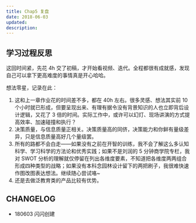 ```yaml
---
title: Chap5 复盘
date: 2018-06-03
updated: 
description: 
---
```




## 学习过程反思

这回时间紧，先花 4h 交了初稿，才开始看视频、迭代。全程都很有成就感，发现自己可以拿下更高难度的事情真是开心哈哈。

想法零星，记录在此：

1. 这和上一章作业花的时间差不多，都在 40h 左右。很多灵感、想法其实前 10 个小时就已形成，但要呈现出来、有理有据令没有背景知识的人也立即背后设计逻辑，又花了 3 倍的时间。实际工作中，或许可以幻灯、现场讲演的方式提高效率、加速碰撞和执行？
2. 决策质量，与信息质量正相关。决策质量高的同侪，决策能力和你鲜有量级差异，只是信息质量高好几个量级罢。
3. 所有的路都不会白走——如果没有之前在开智的训练，我不会了解这么多认知科学、学习科学的方法论和优秀实践；如果不是刘润的 5 分钟商学院专栏，我对 SWOT 分析的理解就仅停留在列出各维度要素，不知道把各维度两两组合形成四种类型的战略；如果没有本科念园林设计留下的两把刷子，我很难快速作图改图表达想法。继续随心尝试咯~
4. 还是去做泛教育类的产品比较有优势。



## CHANGELOG 

- 180603 闪闪创建


